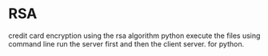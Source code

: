 # RSA
credit card encryption using the rsa algorithm python
execute the files using command line
run the server first and then the client server. 
for python.
